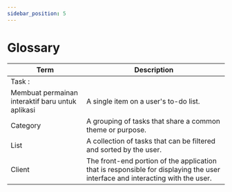```yaml
---
sidebar_position: 5
---
```


# Glossary

| **Term** 	| **Description**                                                                                                               	|
|----------	|-------------------------------------------------------------------------------------------------------------------------------	|
| Task    :
Membuat permainan interaktif baru untuk aplikasi 	| A single item on a user's to-do list.                                                                                         	|
| Category 	| A grouping of tasks that share a common theme or purpose.                                                                     	|
| List     	| A collection of tasks that can be filtered and sorted by the user.                                                            	|
| Client   	| The front-end portion of the application that is responsible for displaying the user interface and interacting with the user. 	|